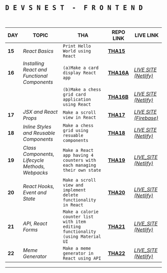 <h2>
    <samp> D E V S N E S T &nbsp;-&nbsp; F R O N T E N D</samp>
</h2>
<br/>

| **DAY** | **TOPIC**                                       | **THA**                                                                          | **REPO LINK**                                                                                                                                                          | **LIVE LINK**                                                                    |
| ------- | ----------------------------------------------- | -------------------------------------------------------------------------------- | ---------------------------------------------------------------------------------------------------------------------------------------------------------------------- | -------------------------------------------------------------------------------- |
| **15**  | _React Basics_                                  | `Print Hello World using React`                                                  | [**THA15**](https://github.com/thisiskartikgupta/Devsnest-Frontend/tree/main/Day%2015%20-%20React%20Basics/THA)                                                        |
| **16**  | _Installing React and Functional Components_    | `(a)Make a card display React app `                                              | [**THA16A**](https://github.com/thisiskartikgupta/Devsnest-Frontend/tree/main/Day%2016%20-%20Installing%20React%20and%20Functional%20Components/THA/react-cards)       | [_LIVE SITE (Netlify)_](https://thisiskartikgupta-react-cards.netlify.app/)      |
|         |                                                 | `(b)Make a chess grid card application using React`                              | [**THA16B**](https://github.com/thisiskartikgupta/Devsnest-Frontend/tree/main/Day%2016%20-%20Installing%20React%20and%20Functional%20Components/THA2/react-chess-grid) | [_LIVE SITE (Netlify)_](https://react-chess-grid-thisiskartikgupta.netlify.app/) |
| **17**  | _JSX and React Props_                           | `Make a scroll view in React`                                                    | [**THA17**](https://github.com/siddhant-roy/Frontend-THAs/tree/main/Day%2017)                                                                                          | [_LIVE SITE (Firebase)_](https://thisiskartikgupta-scrollview.web.app/)          |
| **18**  | _Inline Styles and Reusable Components_         | `Make a chess grid using resuable components`                                    | [**THA18**](https://github.com/siddhant-roy/Frontend-THAs/tree/main/Day%2018)                                                                                          | [_LIVE SITE (Netlify)_](https://chess-grid-2-tikg.netlify.app/)                  |
| **19**  | _Class Components, Lifecycle Methods, Webpacks_ | `Make a React app having 4 counters with each managing their own state`          | [**THA19**](https://github.com/siddhant-roy/Frontend-THAs/tree/main/Day%2019)                                                                                          | [_LIVE_SITE (Netlify)_](https://four-counters.thisiskartikgupta.workers.dev/)    |
| **20**  | _React Hooks, Event and State_                  | `Make a scroll view and implement delete functionality in React`                 | [**THA20**](https://github.com/siddhant-roy/Frontend-THAs/tree/main/Day%2020)                                                                                          | [_LIVE_SITE (Netlify)_](https://siddhant-roy-day20.netlify.app/)                 |
| **21**  | _API, React Forms_                              | `Make a calorie counter list with item editing functionality (using Material UI` | [**THA21**](https://github.com/siddhant-roy/Frontend-THAs/tree/main/Day%2021)                                                                                          | [_LIVE_SITE (Netlify)_](https://siddhant-roy-day21.netlify.app/)                 |
| **22**  | _Meme Generator_                                | `Make a meme generator in React using API `                                      | [**THA22**](https://github.com/siddhant-roy/Frontend-THAs/tree/main/Day%2022)                                                                                          | [_LIVE_SITE (Netlify)_](https://siddhant-roy-day22.netlify.app/)              |

---
